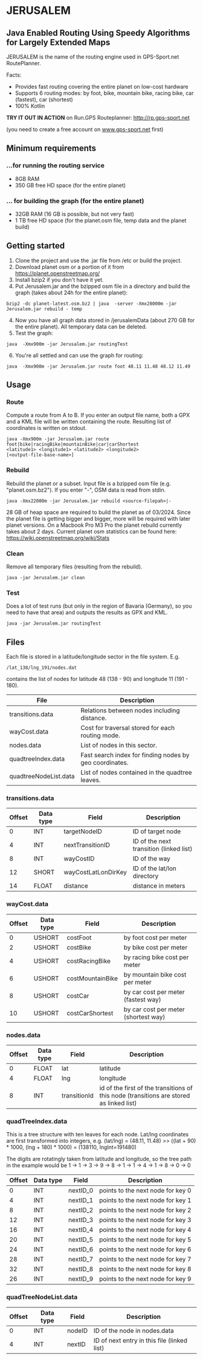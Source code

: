 # JERUSALEM

## Java Enabled Routing Using Speedy Algorithms for Largely Extended Maps 

JERUSALEM is the name of the routing engine used in GPS-Sport.net RoutePlanner.

Facts:

* Provides fast routing covering the entire planet on low-cost hardware
* Supports 6 routing modes: by foot, bike, mountain bike, racing bike, car (fastest), car (shortest)
* 100% Kotlin

**TRY IT OUT IN ACTION** on Run.GPS Routeplanner: <http://rp.gps-sport.net>

(you need to create a free account on www.gps-sport.net first)

## Minimum requirements 
### ...for running the routing service 

* 8GB RAM
* 350 GB free HD space (for the entire planet)

### ... for building the graph (for the entire planet)

* 32GB RAM (16 GB is possible, but not very fast)
* 1 TB free HD space (for the planet.osm file, temp data and the planet build)

## Getting started

1. Clone the project and use the .jar file from /etc or build the project.
2. Download planet osm or a portion of it from https://planet.openstreetmap.org/
3. Install bzip2 if you don't have it yet.
4. Put Jerusalem.jar and the bzipped osm file in a directory and build the graph (takes about 24h for the entire planet):
```
bzip2 -dc planet-latest.osm.bz2 | java  -server -Xmx28000m -jar Jerusalem.jar rebuild - temp
```
4. Now you have all graph data stored in /jerusalemData (about 270 GB for the entire planet). All temporary data can be deleted.
5. Test the graph:
```
java  -Xmx900m -jar Jerusalem.jar routingTest
```
6. You're all settled and can use the graph for routing:
```
java  -Xmx900m -jar Jerusalem.jar route foot 48.11 11.48 48.12 11.49
```

## Usage

### Route

Compute a route from A to B. If you enter an output file name, both a GPX and a KML file will be written containing the route. Resulting list of coordinates is written on stdout.

````
java -Xmx900m -jar Jerusalem.jar route 
foot|bike|racingBike|mountainBike|car|carShortest 
<latitude1> <longitude1> <latitude2> <longitude2> 
[<output-file-base-name>]
````

### Rebuild

Rebuild the planet or a subset. Input file is a bzipped osm file (e.g. "planet.osm.bz2"). If you enter "-", OSM data is read from stdin.

```
java -Xmx22000m -jar Jerusalem.jar rebuild <source-filepah>|- 
```

28 GB of heap space are required to build the planet as of 03/2024. Since the planet file is getting bigger and bigger, more will be required with later planet versions. On a Macbook Pro M3 Pro the planet rebuild currently takes about 2 days. Current planet osm statistics can be found here: https://wiki.openstreetmap.org/wiki/Stats

### Clean

Remove all temporary files (resulting from the rebuild).

```
java -jar Jerusalem.jar clean
```

### Test

Does a lot of test runs (but only in the region of Bavaria (Germany), so you need to have that area) and outputs the results as GPX and KML.

```
java -jar Jerusalem.jar routingTest
```

## Files

Each file is stored in a latitude/longitude sector in the file system.
E.g. 

```
/lat_138/lng_191/nodes.dat
```

contains the list of nodes for latitude 48 (138 - 90) and longitude 11 (191 - 180).

| File                  | Description                                             |
|-----------------------|---------------------------------------------------------|
| transitions.data      | Relations between nodes including distance.             |
| wayCost.data          | Cost for traversal stored for each routing mode.        |
| nodes.data            | List of nodes in this sector.                           |
| quadtreeIndex.data    | Fast search index for finding nodes by geo coordinates. |
| quadtreeNodeList.data | List of nodes contained in the quadtree leaves.         |

### transitions.data

| Offset | Data type | Field               | Description                             |
|--------|-----------|---------------------|-----------------------------------------|
| 0      | INT       | targetNodeID        | ID of target node                       |
| 4      | INT       | nextTransitionID    | ID of the next transition (linked list) |
| 8      | INT       | wayCostID           | ID of the way                           |
| 12     | SHORT     | wayCostLatLonDirKey | ID of the lat/lon directory             |
| 14     | FLOAT     | distance            | distance in meters                      |

### wayCost.data

| Offset | Data type | Field            | Description                          |
|--------|-----------|------------------|--------------------------------------|
| 0      | USHORT    | costFoot         | by foot cost per meter               |
| 2      | USHORT    | costBike         | by bike cost per meter               |
| 4      | USHORT    | costRacingBike   | by racing bike cost per meter        |
| 6      | USHORT    | costMountainBike | by mountain bike cost per meter      |
| 8      | USHORT    | costCar          | by car cost per meter (fastest way)  |
| 10     | USHORT    | costCarShortest  | by car cost per meter (shortest way) |

### nodes.data

| Offset | Data type | Field        | Description                                                                             |
|--------|-----------|--------------|-----------------------------------------------------------------------------------------|
| 0      | FLOAT     | lat          | latitude                                                                                |
| 4      | FLOAT     | lng          | longitude                                                                               |
| 8      | INT       | transitionId | id of the first of the transitions of this node (transitions are stored as linked list) |

### quadTreeIndex.data

This is a tree structure with ten leaves for each node.
Lat/lng coordinates are first transformed into integers, e.g.
(lat/lng) = (48.11, 11.48) >> ((lat + 90) * 1000, (lng + 180) * 1000) = (138110, lngInt=191480)

The digits are rotatingly taken from latitude and longitude, so the tree path in the example would be
1 -> 1 -> 3 -> 9 -> 8 -> 1 -> 1 -> 4 -> 1 -> 8 -> 0 -> 0

| Offset | Data type | Field    | Description                       |
|--------|-----------|----------|-----------------------------------|
| 0      | INT       | nextID_0 | points to the next node for key 0 |
| 4      | INT       | nextID_1 | points to the next node for key 1 |
| 8      | INT       | nextID_2 | points to the next node for key 2 |
| 12     | INT       | nextID_3 | points to the next node for key 3 |
| 16     | INT       | nextID_4 | points to the next node for key 4 |
| 20     | INT       | nextID_5 | points to the next node for key 5 |
| 24     | INT       | nextID_6 | points to the next node for key 6 |
| 28     | INT       | nextID_7 | points to the next node for key 7 |
| 32     | INT       | nextID_8 | points to the next node for key 8 |
| 26     | INT       | nextID_9 | points to the next node for key 9 |

### quadTreeNodeList.data

| Offset | Data type | Field  | Description                                 |
|--------|-----------|--------|---------------------------------------------|
| 0      | INT       | nodeID | ID of the node in nodes.data                |
| 4      | INT       | nextID | ID of next entry in this file (linked list) |




